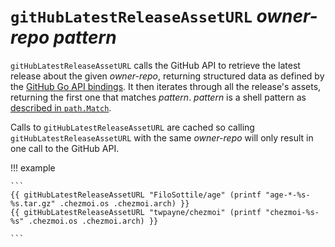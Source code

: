 # `gitHubLatestReleaseAssetURL` *owner-repo* *pattern*

`gitHubLatestReleaseAssetURL` calls the GitHub API to retrieve the latest
release about the given *owner-repo*, returning structured data as defined by
the [GitHub Go API bindings][bindings]. It then iterates through all the
release's assets, returning the first one that matches *pattern*. *pattern* is
a shell pattern as [described in `path.Match`][match].

Calls to `gitHubLatestReleaseAssetURL` are cached so calling
`gitHubLatestReleaseAssetURL` with the same *owner-repo* will only result in one
call to the GitHub API.

!!! example

    ```
    {{ gitHubLatestReleaseAssetURL "FiloSottile/age" (printf "age-*-%s-%s.tar.gz" .chezmoi.os .chezmoi.arch) }}
    {{ gitHubLatestReleaseAssetURL "twpayne/chezmoi" (printf "chezmoi-%s-%s" .chezmoi.os .chezmoi.arch) }}

    ```

[bindings]: https://pkg.go.dev/github.com/google/go-github/v69/github#RepositoryRelease
[match]: https://pkg.go.dev/path#Match
